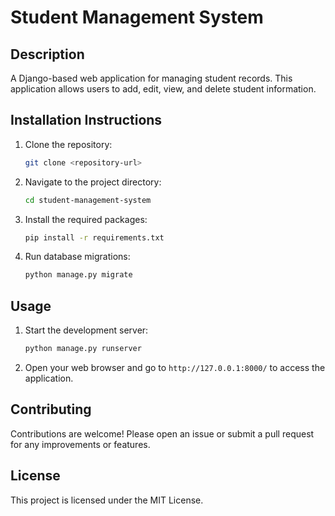 # Student Management System

## Description
A Django-based web application for managing student records. This application allows users to add, edit, view, and delete student information.

## Installation Instructions
1. Clone the repository:
   ```bash
   git clone <repository-url>
   ```
2. Navigate to the project directory:
   ```bash
   cd student-management-system
   ```
3. Install the required packages:
   ```bash
   pip install -r requirements.txt
   ```
4. Run database migrations:
   ```bash
   python manage.py migrate
   ```

## Usage
1. Start the development server:
   ```bash
   python manage.py runserver
   ```
2. Open your web browser and go to `http://127.0.0.1:8000/` to access the application.

## Contributing
Contributions are welcome! Please open an issue or submit a pull request for any improvements or features.

## License
This project is licensed under the MIT License.

